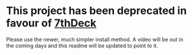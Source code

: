 # This project has been deprecated in favour of [7thDeck](https://github.com/dotaxis/7thDeck)
Please use the newer, much simpler install method. A video will be out in the coming days and this readme will be updated to point to it.
